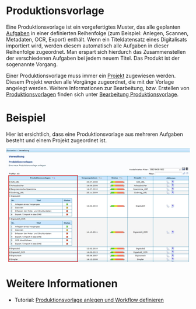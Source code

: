 # Produktionsvorlage
Eine Produktionsvorlage ist ein vorgefertigtes Muster, das alle geplanten [Aufgaben](https://github.com/kitodo/kitodo-production/wiki/Aufgaben) in einer definierten Reihenfolge (zum Beispiel: Anlegen, Scannen, Metadaten, OCR, Export) enthält. Wenn ein Titeldatensatz eines Digitalisats importiert wird, werden diesem automatisch alle Aufgaben in dieser Reihenfolge zugeordnet. Man erspart sich hierdurch das Zusammenstellen der verschiedenen Aufgaben bei jedem neuem Titel. Das Produkt ist der sogenannte Vorgang.

Einer Produktionsvorlage muss immer ein [Projekt](https://github.com/kitodo/kitodo-production/wiki/Projekt) zugewiesen werden. Diesem Projekt werden alle Vorgänge zugeordnet, die mit der Vorlage angelegt werden. Weitere Informationen zur Bearbeitung, bzw. Erstellen von [Produktionsvorlagen](https://github.com/kitodo/kitodo-production/wiki/Produktionsvorlage) finden sich unter [Bearbeitung Produktionsvorlage](https://github.com/kitodo/kitodo-production/wiki/Bearbeitung-Produktionsvorlage).


# Beispiel
Hier ist ersichtlich, dass eine Produktionsvorlage aus mehreren Aufgaben besteht und einem Projekt zugeordnet ist.

![](images/Produktionsvorlagen5.jpg)

# Weitere Informationen
* Tutorial: [Produktionsvorlage anlegen und Workflow definieren](https://github.com/kitodo/kitodo-tutorials/blob/master/kitodo2/04_produktionsvorlage-anlegen-und-workflow-definieren.md)